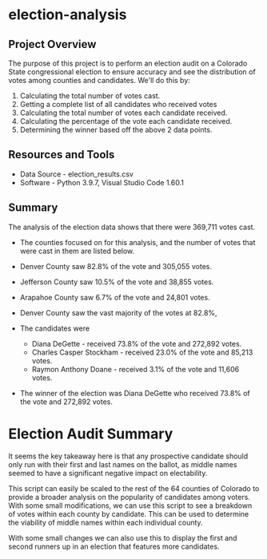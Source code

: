 # election-analysis

## Project Overview
The purpose of this project is to perform an election audit on a Colorado State congressional election to ensure accuracy and see the distribution of votes among counties and candidates. We'll do this by:

1. Calculating the total number of votes cast.
2. Getting a complete list of all candidates who received votes
3. Calculating the total number of votes each candidate received.
4. Calculating the percentage of the vote each candidate received.
5. Determining the winner based off the above 2 data points. 

## Resources and Tools
- Data Source -  election_results.csv
- Software - Python 3.9.7, Visual Studio Code 1.60.1

## Summary 
The analysis of the election data shows that there were 369,711 votes cast. 

 - The counties focused on for this analysis, and the number of votes that were cast in them are listed below.
  - Denver County saw 82.8% of the vote and 305,055 votes. 
  - Jefferson County saw 10.5% of the vote and 38,855 votes.
  - Arapahoe County saw 6.7% of the vote and 24,801 votes.
 - Denver County saw the vast majority of the votes at 82.8%,

- The candidates were
  - Diana DeGette - received 73.8% of the vote and 272,892 votes. 
  - Charles Casper Stockham - received 23.0% of the vote and 85,213 votes. 
  - Raymon Anthony Doane - received 3.1% of the vote and 11,606 votes.
  
 - The winner of the election was Diana DeGette who received 73.8% of the vote and 272,892 votes. 
 
 # Election Audit Summary
 
 It seems the key takeaway here is that any prospective candidate should only run with their first and last names on the ballot, as middle names seemed to have a significant negative impact on electability.
 
 This script can easily be scaled to the rest of the 64 counties of Colorado to provide a broader analysis on the popularity of candidates among voters. With some small modifications, we can use this script to see a breakdown of votes within each county by candidate. This can be used to determine the viability of middle names within each individual county. 

With some small changes we can also use this to display the first and second runners up in an election that features more candidates. 
